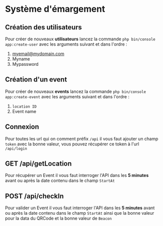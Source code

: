 # Système d'émargement

## Création des utilisateurs 

Pour créer de nouveaux **utilisateurs** lancez la commande `php bin/console app:create-user` avec les arguments suivant et dans l'ordre :

 1. myemail@mydomain.com
 2. Myname
 3. Mypassword

## Création d'un event

Pour créer de nouveaux **events** lancez la commande `php bin/console app:create-event` avec les arguments suivant et dans l'ordre :

 1. `location ID`
 2. Event name

## Connexion
Pour toutes les url qui on comment préfix `/api` il vous faut ajouter un champ `token` avec la bonne valeur, vous pouvez récupérer ce token à l'url `/api/login` 


## GET /api/getLocation

Pour récupérer un Event il vous faut interroger l'API dans les **5 minutes** avant ou après la date contenu dans le champ `StartAt`

## POST /api/checkIn

Pour valider un Event il vous faut interroger l'API dans les **5 minutes** avant ou après la date contenu dans le champ `StartAt` ainsi que la bonne valeur pour la data du QRCode et la bonne valeur de `Beacon`
